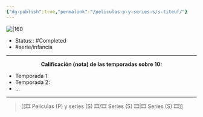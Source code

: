 ```yaml
---
{"dg-publish":true,"permalink":"/peliculas-p-y-series-s/s-titeuf/"}
---
```



![|160](https://m.media-amazon.com/images/M/MV5BY2U5ZjBmMDEtYzllMy00NTQ0LWI5MDktOGM4ZmYzYzViODQzXkEyXkFqcGdeQXVyNjExODE1MDc@._V1_SX300.jpg)

- Status:: #Completed 
- #serie/infancia 

---

**<center>Calificación (nota) de las temporadas sobre 10:</center>**

- Temporada 1: 
- Temporada 2: 
- ...

---

> [[🎞️ Películas (P) y series (S) 🎞️/🎞️ Series (S) 🎞️\|🎞️ Series (S) 🎞️]]
